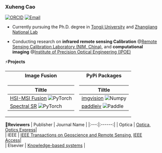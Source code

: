 ### Xuheng Cao
[![ORCID](https://img.shields.io/badge/ORCID-Xuheng%20Cao-green)](https://orcid.org/0000-0001-9907-0743)  [![Email](https://img.shields.io/badge/-caoxuheng@tongji.edu.cn-yellowgreen?style=flat-square&labelColor=grey&logo=Gmail&logoColor=white&link=mailto:caoxuhengcn@gmail.com)](mailto:caoxuhengcn@gmail.com)  
* Currently pursuing the Ph.D. degree in [Tongji University](https://en.tongji.edu.cn/) and [Zhangjiang National Lab](https://www.zjlab.ac.cn/index)
  
* Conducting research on **infrared remote sensing Calibration** @[Remote Sensing Calibration Laboratory (NIM, China)](https://en.nim.ac.cn/node/380), and **computational imaging** @[Institute of Precision Optical Engineering (IPOE)](https://ipoe.tongji.edu.cn/en/index.htm)

⚡**Projects**
<table>
<tr><th>Image Fusion </th><th>PyPi Packages</th></tr>
<tr><td>

|   Tiltle    |
|--|
| [HSI-MSI Fusion](https://github.com/Caoxuheng/HIFtool) ![PyTorch](https://img.shields.io/badge/PyTorch-black?style=flat-square&logo=pytorch) |   |   
| [Spectral SR](https://github.com/Caoxuheng/DSR-Net) ![PyTorch](https://img.shields.io/badge/PyTorch-black?style=flat-square&logo=pytorch) |   |   
</td><td>

|   Tiltle   |
|--|
| [imgvision](https://pypi.org/project/imgvision/) ![Numpy](https://img.shields.io/badge/Numpy-black?style=flat-square&logo=numpy)|   
| [paddleiv](https://pypi.org/project/paddleiv/) ![Paddle](https://img.shields.io/badge/Paddle-black?style=flat-square&logo=paddle)|   
</td></tr> </table>

🔭**Reviewers**
|   Publisher   |     Journal Name     |
|:---:|:------:|
|  Optica   |   [Optica,](https://opg.optica.org/optica/home.cfm)   [Optics Express](https://opg.optica.org/oe/home.cfm)|   
|  IEEE   |   [IEEE Transactions on Geoscience and Remote Sensing,](https://ieeexplore.ieee.org/xpl/RecentIssue.jsp?punumber=36)   [IEEE Access](https://ieeeaccess.ieee.org/)|   
|  Elsevier   |   [Knowledge-based systems](    http://www.journals.elsevier.com/knowledge-based-systems/#description) |   
</td><td>

<!--
**Caoxuheng/Caoxuheng** is a ✨ _special_ ✨ repository because its `README.md` (this file) appears on your GitHub profile.

Here are some ideas to get you started:

- 🔭 I’m currently working on ...
- 🌱 I’m currently learning ...
- 👯 I’m looking to collaborate on ...
- 🤔 I’m looking for help with ...
- 💬 Ask me about ...
- 📫 How to reach me: ...
- 😄 Pronouns: ...
- ⚡ Fun fact: ...
-->
